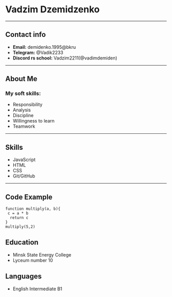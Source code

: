 # Vadzim Dzemidzenko
********* 
## Contact info
* **Email:** demidenko.1995@bkru
* **Telegram:** @Vadik2233
* **Discord rs school:** Vadzim2211(@vadimdemiden)
********* 
## About Me

### My soft skills:

* Responsibility
* Analysis
* Discipline
* Willingness to learn
* Teamwork

********* 
## Skills

* JavaScript
* HTML
* CSS
* Git/GitHub

********* 

## Code Example

```
function multiply(a, b){
 c = a * b
  return c
}
multiply(5,2)
```

## Education

* Minsk State Energy College
* Lyceum number 10

## Languages
* English Intermediate B1

